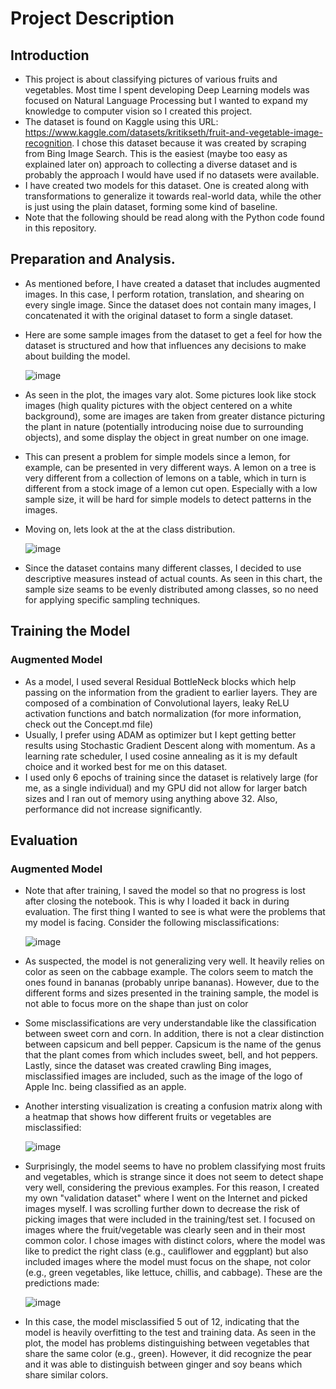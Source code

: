 # Project Description
## Introduction
- This project is about classifying pictures of various fruits and vegetables. Most time I spent developing Deep Learning models was focused on Natural Language Processing but I wanted to expand my knowledge to computer vision so I created this project.
- The dataset is found on Kaggle using this URL: https://www.kaggle.com/datasets/kritikseth/fruit-and-vegetable-image-recognition. I chose this dataset because it was created by scraping from Bing Image Search. This is the easiest (maybe too easy as explained later on) approach to collecting a diverse dataset and is probably the approach I would have used if no datasets were available.
- I have created two models for this dataset. One is created along with transformations to generalize it towards real-world data, while the other is just using the plain dataset, forming some kind of baseline. 
- Note that the following should be read along with the Python code found in this repository.
## Preparation and Analysis.
- As mentioned before, I have created a dataset that includes augmented images. In this case, I perform rotation, translation, and shearing on every single image. Since the dataset does not contain many images, I concatenated it with the original dataset to form a single dataset. 
- Here are some sample images from the dataset to get a feel for how the dataset is structured and how that influences any decisions to make about building the model. 

  ![image](https://user-images.githubusercontent.com/127037803/224535400-c6f7b9fb-9423-4401-996a-e634e0d040bd.png)
- As seen in the plot, the images vary alot. Some pictures look like stock images (high quality pictures with the object centered on a white background), some are images are taken from greater distance picturing the plant in nature (potentially introducing noise due to surrounding objects), and some display the object in great number on one image.
- This can present a problem for simple models since a lemon, for example, can be presented in very different ways. A lemon on a tree is very different from a collection of lemons on a table, which in turn is different from a stock image of a lemon cut open. Especially with a low sample size, it will be hard for simple models to detect patterns in the images.
- Moving on, lets look at the at the class distribution.

  ![image](https://user-images.githubusercontent.com/127037803/224536042-375f288d-33c2-4d16-a478-f4d3a68d9a29.png)
- Since the dataset contains many different classes, I decided to use descriptive measures instead of actual counts. As seen in this chart, the sample size seams to be evenly distributed among classes, so no need for applying specific sampling techniques.

## Training the Model
### Augmented Model
- As a model, I used several Residual BottleNeck blocks which help passing on the information from the gradient to earlier layers. They are composed of a combination of Convolutional layers, leaky ReLU activation functions and batch normalization (for more information, check out the Concept.md file)
- Usually, I prefer using ADAM as optimizer but I kept getting better results using Stochastic Gradient Descent along with momentum. As a learning rate scheduler, I used cosine annealing as it is my default choice and it worked best for me on this dataset.
- I used only 6 epochs of training since the dataset is relatively large (for me, as a single individual) and my GPU did not allow for larger batch sizes and I ran out of memory using anything above 32. Also, performance did not increase significantly.

## Evaluation
### Augmented Model
- Note that after training, I saved the model so that no progress is lost after closing the notebook. This is why I loaded it back in during evaluation. The first thing I wanted to see is what were the problems that my model is facing. Consider the following misclassifications:

  ![image](https://user-images.githubusercontent.com/127037803/224536759-32900466-062f-4468-b9c0-095d63de250e.png)
- As suspected, the model is not generalizing very well. It heavily relies on color as seen on the cabbage example. The colors seem to match the ones found in bananas (probably unripe bananas). However, due to the different forms and sizes presented in the training sample, the model is not able to focus more on the shape than just on color
- Some misclassifications are very understandable like the classification between sweet corn and corn. In addition, there is not a clear distinction between capsicum and bell pepper. Capsicum is the name of the genus that the plant comes from which includes sweet, bell, and hot peppers. Lastly, since the dataset was created crawling Bing images, misclassified images are included, such as the image of the logo of Apple Inc. being classified as an apple.
- Another intersting visualization is creating a confusion matrix along with a heatmap that shows how different fruits or vegetables are misclassified:

  ![image](https://user-images.githubusercontent.com/127037803/224537436-94ccdba3-838a-4f7e-a3c2-5ed51bd2f9a4.png)
- Surprisingly, the model seems to have no problem classifying most fruits and vegetables, which is strange since it does not seem to detect shape very well, considering the previous examples.
For this reason, I created my own "validation dataset" where I went on the Internet and picked images myself. I was scrolling further down to decrease the risk of picking images that were included in the training/test set. I focused on images where the fruit/vegetable was clearly seen and in their most common color. I chose images with distinct colors, where the model was like to predict the right class (e.g., cauliflower and eggplant) but also included images where the model must focus on the shape, not color (e.g., green vegetables, like lettuce, chillis, and cabbage). These are the predictions made:

  ![image](https://user-images.githubusercontent.com/127037803/224537709-df6516a4-cb4d-4b18-9543-cd8c19f84dc9.png)
- In this case, the model misclassified 5 out of 12, indicating that the model is heavily overfitting to the test and training data. As seen in the plot, the model has problems distinguishing between vegetables that share the same color (e.g., green). However, it did recognize the pear and it was able to distinguish between ginger and soy beans which share similar colors.





